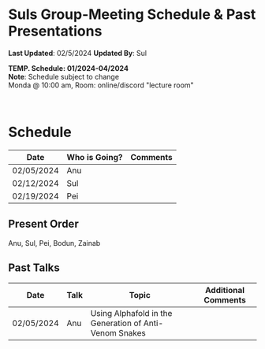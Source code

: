 # Suls Group-Meeting Schedule & Past Presentations

**Last Updated**: 02/5/2024
**Updated By**: Sul

**TEMP. Schedule: 01/2024-04/2024**  
**Note**: Schedule subject to change  
Monda @ 10:00 am, Room: online/discord "lecture room"

<br />

# Schedule

| Date       | Who is Going? | Comments    |
|------------|---------------|-------------|
| 02/05/2024 | Anu           |             |
| 02/12/2024 | Sul           |             | 
| 02/19/2024 | Pei           |             |

## Present Order
Anu, Sul, Pei, Bodun, Zainab 

## Past Talks

| Date       |   Talk     | Topic                                                                                               | Additional Comments  |
|------------|------------|-----------------------------------------------------------------------------------------------------|----------------------|
| 02/05/2024 | Anu        | Using Alphafold in the Generation of Anti-Venom Snakes                                              |                      |
